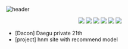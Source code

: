 ![header](https://capsule-render.vercel.app/api?type=soft&color=auto&height=150&section=header&text=JiMinChur&fontSize=70&animation=twinkling)

<p align="center">
  <img src="https://img.shields.io/badge/Python-3766AB?style=flat-square&logo=Python&logoColor=white"/>
  <img src="https://img.shields.io/badge/Pandas-150458?style=flat-square&logo=Pandas&logoColor=white"/>
  <img src="https://img.shields.io/badge/Hadoop-66CCFF?style=flat-square&logo=Hadoop&logoColor=white"/>
  <img src="https://img.shields.io/badge/Linux-CC624?style=flat-square&logo=Linux&logoColor=white"/>
  <img src="https://img.shields.io/badge/Git-F05032?style=flat-square&logo=Git&logoColor=white"/>
  <img src="https://img.shields.io/badge/GitHub-181717?style=flat-square&logo=GitHub&logoColor=white"/>

- [Dacon] Daegu private 21th
- [project] hnm site with recommend model

<!---
jiminchur/jiminchur is a ✨ special ✨ repository because its `README.md` (this file) appears on your GitHub profile.
You can click the Preview link to take a look at your changes.
--->
